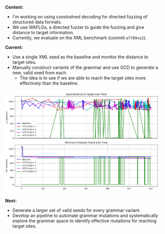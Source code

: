 **Context:**

- I'm working on using constrained decoding for directed fuzzing of structured data formats.
- We use WAFLGo, a directed fuzzer to guide the fuzzing and give distance to target information.
- Currently, we evaluate on the XML benchmark (commit `ef709ce2`).

**Current:**

- Use a single XML seed as the baseline and monitor the distance to target sites.
- Manually construct variants of the grammar and use GCD to generate a new, valid seed from each.
  - The idea is to see if we are able to reach the target sites more effectively than the baseline.

![alt text](image.png)

**Next:**

- Generate a larger set of valid seeds for every grammar variant.
- Develop an pipeline to automate grammar mutations and systematically explore the grammar space to identify effective mutations for reaching target sites.
